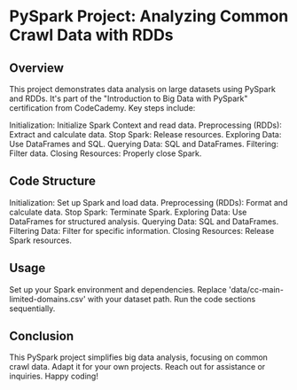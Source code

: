 # PySpark Project: Analyzing Common Crawl Data with RDDs
## Overview

This project demonstrates data analysis on large datasets using PySpark and RDDs. It's part of the "Introduction to Big Data with PySpark" certification from CodeCademy. Key steps include:

Initialization: Initialize Spark Context and read data.
Preprocessing (RDDs): Extract and calculate data.
Stop Spark: Release resources.
Exploring Data: Use DataFrames and SQL.
Querying Data: SQL and DataFrames.
Filtering: Filter data.
Closing Resources: Properly close Spark.

## Code Structure

Initialization: Set up Spark and load data.
Preprocessing (RDDs): Format and calculate data.
Stop Spark: Terminate Spark.
Exploring Data: Use DataFrames for structured analysis.
Querying Data: SQL and DataFrames.
Filtering Data: Filter for specific information.
Closing Resources: Release Spark resources.

## Usage

Set up your Spark environment and dependencies.
Replace 'data/cc-main-limited-domains.csv' with your dataset path.
Run the code sections sequentially.

## Conclusion

This PySpark project simplifies big data analysis, focusing on common crawl data. Adapt it for your own projects. Reach out for assistance or inquiries. Happy coding!
